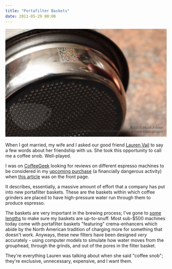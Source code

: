 ```yaml
---
title: "Portafilter Baskets"
date: 2011-05-29 00:00
---
```


 ![](/img/import/blog/2011/05/portafilter-baskets/4CC31DC5F5574778BFDA66F452C06F17.jpg)

When I got married, my wife and I asked our good friend [Lauren Vail](http://twitter.com/#!/laurenevail) to say a few words about her friendship with us. She took this opportunity to call me a coffee snob. Well-played.

I was on [CoffeeGeek](http://coffeegeek.com/) looking for reviews on different espresso machines to be considered in my [upcoming purchase](http://ashfurrow.com/index.php/2011/05/new-espresso-machine/) (a financially dangerous activity) when [this article](http://coffeegeek.com/opinions/markprince/04-29-2011) was on the front page.

It describes, essentially, a massive amount of effort that a company has put into new portafilter baskets. These are the baskets within which coffee grinders are placed to have high-pressure water run through them to produce espresso.

The baskets are very important in the brewing process; I've gone to [some lengths](http://atteroignorantiam.blogspot.com/2010/10/new-portafilter-baskets-have-arrived.html) to make sure my baskets are up-to-snuff. Most sub-$500 machines today come with portafilter baskets "featuring" crema-enhancers which abide by the North American tradition of charging more for something that doesn't work. Anyways, these new filters have been designed _very_ accurately - using computer models to simulate how water moves from the grouphead, through the grinds, and out of the pores in the filter basket.

They're everything Lauren was talking about when she said "coffee snob"; they're exclusive,&nbsp;unnecessary, expensive, and I want them.

<!-- more -->
